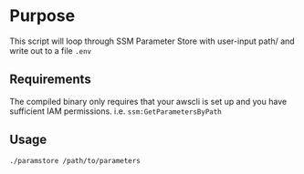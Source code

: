 # Purpose

This script will loop through SSM Parameter Store with user-input path/ and write out to a file `.env`

## Requirements

The compiled binary only requires that your awscli is set up and you have sufficient IAM permissions. i.e. `ssm:GetParametersByPath`

## Usage

`./paramstore /path/to/parameters`